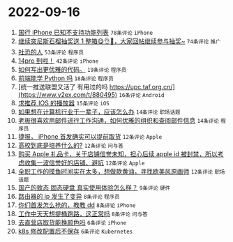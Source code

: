 # 2022-09-16

1. [国行 iPhone 已知不支持功能列表](https://www.v2ex.com/t/880430) `78条评论` `iPhone`
1. [继续突尼斯石榴抽奖送 1 整箱😋👌🧺，大家回帖继续参与抽奖~](https://www.v2ex.com/t/880463) `74条评论` `推广`
1. [社恐的人](https://www.v2ex.com/t/880444) `53条评论` `程序员`
1. [14pro 到啦！](https://www.v2ex.com/t/880421) `42条评论` `iPhone`
1. [如何写出更优雅的代码。](https://www.v2ex.com/t/880453) `19条评论` `程序员`
1. [前端能学 Python 吗](https://www.v2ex.com/t/880490) `18条评论` `程序员`
1. [统一推送联盟又活了 有用过的吗 https://upc.taf.org.cn/](https://www.v2ex.com/t/880495) `16条评论` `Android`
1. [求推荐 IOS 的播放器](https://www.v2ex.com/t/880513) `15条评论` `iOS`
1. [如果想在计算机行业干一辈子，应该怎么办](https://www.v2ex.com/t/880497) `14条评论` `职场话题`
1. [老板很喜欢用邮件进行工作沟通，如何优雅的组织和查阅邮件信息](https://www.v2ex.com/t/880470) `14条评论` `程序员`
1. [捷报， iPhone 首发确实可以提前取货](https://www.v2ex.com/t/880520) `12条评论` `Apple`
1. [高校到底是培养什么的?](https://www.v2ex.com/t/880514) `12条评论` `问与答`
1. [购买 Apple 礼品卡，关于店铺信誉未知，担心后续 apple id 被封禁，所以考虑收集一波信誉好的店铺、避坑](https://www.v2ex.com/t/880471) `12条评论` `Apple`
1. [全职工作的摸鱼时间实在太多，想做款黄油，寻找欧美风原画师](https://www.v2ex.com/t/880460) `12条评论` `职场话题`
1. [国产的致态 固态硬盘 真实使用体验怎么样？](https://www.v2ex.com/t/880521) `9条评论` `硬件`
1. [路由器的 ip 发生了变异](https://www.v2ex.com/t/880511) `8条评论` `程序员`
1. [你们首发怎么抢的，教教 dd](https://www.v2ex.com/t/880506) `8条评论` `iPhone`
1. [工作中天天想提桶跑路，这正常吗](https://www.v2ex.com/t/880447) `8条评论` `问与答`
1. [去直营店取货能换颜色吗](https://www.v2ex.com/t/880491) `6条评论` `iPhone`
1. [k8s 修改配置后不保存](https://www.v2ex.com/t/880441) `6条评论` `Kubernetes`
